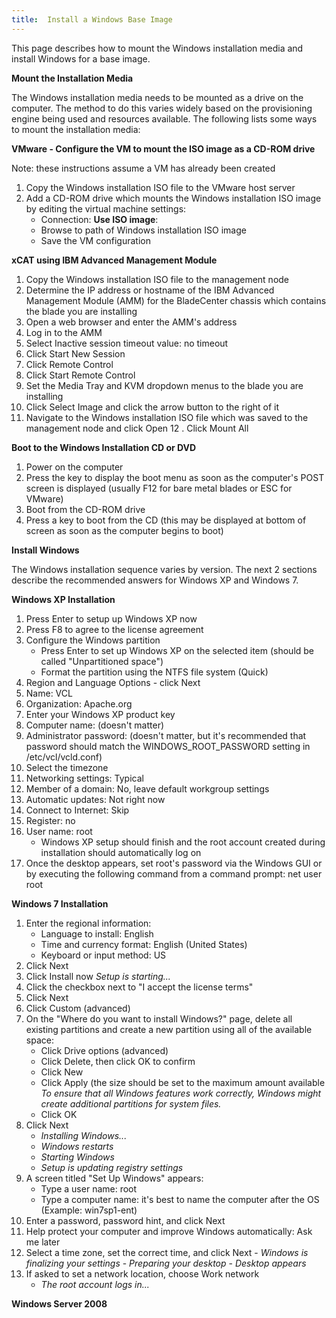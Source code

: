 ```yaml
---
title:  Install a Windows Base Image
---
```


This page describes how to mount the Windows installation media and install Windows for a base image.

**Mount the Installation Media**

The Windows installation media needs to be mounted as a drive on the computer. The method to do this varies widely based on the provisioning engine being used and resources available. The following lists some ways to mount the installation media:

**VMware - Configure the VM to mount the ISO image as a CD-ROM drive**

Note: these instructions assume a VM has already been created

 1. Copy the Windows installation ISO file to the VMware host server 
 2. Add a CD-ROM drive which mounts the Windows installation ISO image by
    editing the virtual machine settings:
     - Connection: **Use ISO image**:
     - Browse to path of Windows installation ISO image 
     - Save the VM configuration
 
**xCAT using IBM Advanced Management Module**

 1.  Copy the Windows installation ISO file to the management node
 2.  Determine the IP address or hostname of the IBM Advanced Management Module (AMM) for the BladeCenter chassis which contains the blade you are installing
 3.  Open a web browser and enter the AMM's address
 4.  Log in to the AMM
 5.  Select Inactive session timeout value: no timeout
 6.  Click Start New Session
 7.  Click Remote Control
 8.  Click Start Remote Control
 9.  Set the Media Tray and KVM dropdown menus to the blade you are installing
 10. Click Select Image and click the arrow button to the right of it
 11. Navigate to the Windows installation ISO file which was saved to the management node and click Open
 12 . Click Mount All


**Boot to the Windows Installation CD or DVD**

 1. Power on the computer
 2. Press the key to display the boot menu as soon as the computer's POST screen is displayed (usually F12 for bare metal blades or ESC for VMware)
 3. Boot from the CD-ROM drive
 4. Press a key to boot from the CD (this may be displayed at bottom of screen as soon as the computer begins to boot)


**Install Windows**

The Windows installation sequence varies by version. The next 2 sections describe the recommended answers for Windows XP and Windows 7.


**Windows XP Installation**

 1. Press Enter to setup up Windows XP now
 2. Press F8 to agree to the license agreement
 3. Configure the Windows partition
       - Press Enter to set up Windows XP on the selected item (should be called "Unpartitioned space")
       - Format the partition using the NTFS file system (Quick)
 4. Region and Language Options - click Next
 5. Name: VCL
 6. Organization: Apache.org
 7. Enter your Windows XP product key
 8. Computer name: (doesn't matter)
 9. Administrator password: (doesn't matter, but it's recommended that password should match the WINDOWS_ROOT_PASSWORD setting in /etc/vcl/vcld.conf)
 10. Select the timezone
 11. Networking settings: Typical
 12. Member of a domain: No, leave default workgroup settings
 13. Automatic updates: Not right now
 14. Connect to Internet: Skip
 15. Register: no
 16. User name: root 
        - Windows XP setup should finish and the root account created during installation should automatically log on
 17. Once the desktop appears, set root's password via the Windows GUI or by executing the following command from a command prompt:
net user root <password>


**Windows 7 Installation**

 1. Enter the regional information:
      - Language to install: English
      - Time and currency format: English (United States)
      - Keyboard or input method: US
 2. Click Next
 3. Click Install now
     *Setup is starting...*
 4. Click the checkbox next to "I accept the license terms"
 5. Click Next
 6. Click Custom (advanced)
 7. On the "Where do you want to install Windows?" page, delete all existing partitions and create a new partition using all of the available space:
      - Click Drive options (advanced)
      - Click Delete, then click OK to confirm
      - Click New
      - Click Apply (the size should be set to the maximum amount available
                 *To ensure that all Windows features work correctly, Windows might create additional partitions for system files.*
      - Click OK
 8. Click Next
       - *Installing Windows...*
       - *Windows restarts*
       - *Starting Windows*
       - *Setup is updating registry settings*
 9. A screen titled "Set Up Windows" appears:
       - Type a user name: root
       - Type a computer name: it's best to name the computer after the OS (Example: win7sp1-ent)
 10. Enter a password, password hint, and click Next
 11. Help protect your computer and improve Windows automatically: Ask me later
 12. Select a time zone, set the correct time, and click Next
         - *Windows is finalizing your settings*
         - *Preparing your desktop*
         - *Desktop appears*
 13. If asked to set a network location, choose Work network
      - *The root account logs in...*


**Windows Server 2008**

